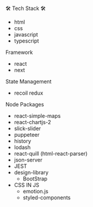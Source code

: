 🛠 Tech Stack 🛠  

- html 
- css
- javascript
- typescript  

Framework
- react 
- next  

State Management
- recoil redux  

Node Packages  
- react-simple-maps
- react-chartjs-2
- slick-slider
- puppeteer
- history
- lodash
- react-quill (html-react-parser)
- json-server
- JEST 
- design-library
  - BootStrap 
- CSS IN JS
  - emotion.js
  - styled-components
 

